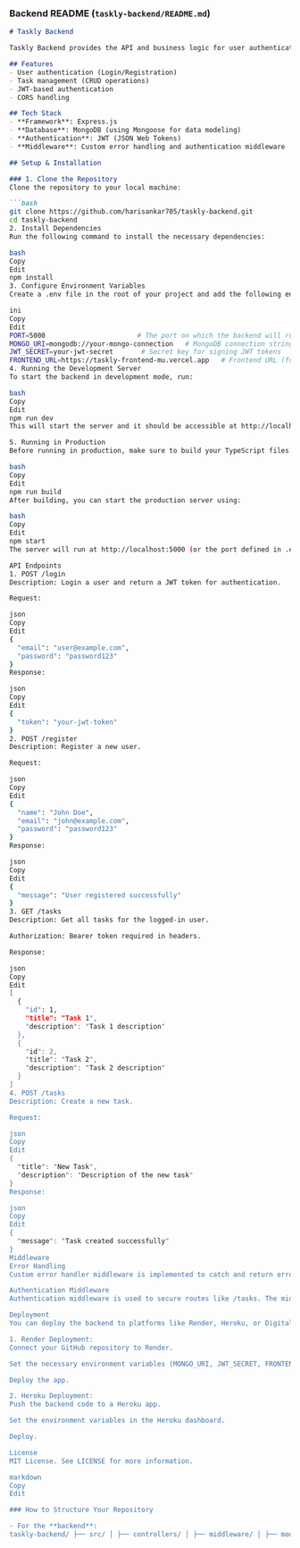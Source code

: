 ### Backend README (`taskly-backend/README.md`)

```markdown
# Taskly Backend

Taskly Backend provides the API and business logic for user authentication and task management.

## Features
- User authentication (Login/Registration)
- Task management (CRUD operations)
- JWT-based authentication
- CORS handling

## Tech Stack
- **Framework**: Express.js
- **Database**: MongoDB (using Mongoose for data modeling)
- **Authentication**: JWT (JSON Web Tokens)
- **Middleware**: Custom error handling and authentication middleware

## Setup & Installation

### 1. Clone the Repository
Clone the repository to your local machine:

```bash
git clone https://github.com/harisankar705/taskly-backend.git
cd taskly-backend
2. Install Dependencies
Run the following command to install the necessary dependencies:

bash
Copy
Edit
npm install
3. Configure Environment Variables
Create a .env file in the root of your project and add the following environment variables:

ini
Copy
Edit
PORT=5000                       # The port on which the backend will run
MONGO_URI=mongodb://your-mongo-connection   # MongoDB connection string
JWT_SECRET=your-jwt-secret       # Secret key for signing JWT tokens
FRONTEND_URL=https://taskly-frontend-mu.vercel.app   # Frontend URL (for CORS)
4. Running the Development Server
To start the backend in development mode, run:

bash
Copy
Edit
npm run dev
This will start the server and it should be accessible at http://localhost:5000.

5. Running in Production
Before running in production, make sure to build your TypeScript files:

bash
Copy
Edit
npm run build
After building, you can start the production server using:

bash
Copy
Edit
npm start
The server will run at http://localhost:5000 (or the port defined in .env).

API Endpoints
1. POST /login
Description: Login a user and return a JWT token for authentication.

Request:

json
Copy
Edit
{
  "email": "user@example.com",
  "password": "password123"
}
Response:

json
Copy
Edit
{
  "token": "your-jwt-token"
}
2. POST /register
Description: Register a new user.

Request:

json
Copy
Edit
{
  "name": "John Doe",
  "email": "john@example.com",
  "password": "password123"
}
Response:

json
Copy
Edit
{
  "message": "User registered successfully"
}
3. GET /tasks
Description: Get all tasks for the logged-in user.

Authorization: Bearer token required in headers.

Response:

json
Copy
Edit
[
  {
    "id": 1,
    "title": "Task 1",
    "description": "Task 1 description"
  },
  {
    "id": 2,
    "title": "Task 2",
    "description": "Task 2 description"
  }
]
4. POST /tasks
Description: Create a new task.

Request:

json
Copy
Edit
{
  "title": "New Task",
  "description": "Description of the new task"
}
Response:

json
Copy
Edit
{
  "message": "Task created successfully"
}
Middleware
Error Handling
Custom error handler middleware is implemented to catch and return errors from API requests.

Authentication Middleware
Authentication middleware is used to secure routes like /tasks. The middleware verifies the JWT token from request headers.

Deployment
You can deploy the backend to platforms like Render, Heroku, or DigitalOcean.

1. Render Deployment:
Connect your GitHub repository to Render.

Set the necessary environment variables (MONGO_URI, JWT_SECRET, FRONTEND_URL).

Deploy the app.

2. Heroku Deployment:
Push the backend code to a Heroku app.

Set the environment variables in the Heroku dashboard.

Deploy.

License
MIT License. See LICENSE for more information.

markdown
Copy
Edit

### How to Structure Your Repository

- For the **backend**:
taskly-backend/ ├── src/ │ ├── controllers/ │ ├── middleware/ │ ├── models/ │ ├── repositories/ │ ├── routes/ │ ├── services/ │ └── server.ts ├── .env ├── package.json └── tsconfig.json
